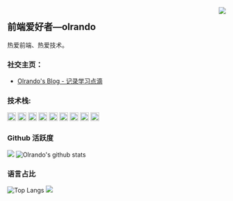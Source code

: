 <img align="right" src="https://count.getloli.com/get/@:olrando-ds?theme=rule34">

## 前端爱好者—olrando

热爱前端、热爱技术。

### **社交主页：**

-   <a href="https://www.olrando.cn/">Olrando's Blog - 记录学习点滴</a>

### **技术栈:**

<a href="https://v3.cn.vuejs.org"><code><img height="20" src="./images/vue.png"></code></a>
<a href="https://reactjs.org/"><code><img height="20" src="./images/react.svg"></code></a>
<a href="https://nextjs.org/"><code><img height="20" src="./images/next.png"></code></a>
<a href="https://www.tslang.cn/index.html"><code><img height="20" src="./images/typescript.png"></code></a>
<a href="https://webpack.js.org/"><code><img height="20" src="./images/webpack.svg"></code></a>
<a href="https://cn.vitejs.dev"><code><img height="20" src="./images/vite.png"></code></a>
<a href="https://sass-lang.com"><code><img height="20" src="./images/sass2.png"></code></a>
<a href="https://tailwindcss.com"><code><img height="20" src="./images/tailwindcss.png"></code></a>
<a href="https://www.docker.com"><code><img height="20" src="./images/docker.png"></code></a>


### Github 活跃度

[![](https://activity-graph.herokuapp.com/graph?username=olrando-ds&theme=dracula)](https://github.com/ashutosh00710/github-readme-activity-graph)
![Olrando's github stats](https://github-readme-stats.vercel.app/api?username=olrando-ds&show_icons=true&theme=vue)

### 语言占比
![Top Langs](https://github-readme-stats.vercel.app/api/top-langs/?username=olrando-ds&langs_count=6)
![](https://github-readme-stats.vercel.app/api/top-langs/?username=olrando-ds&layout=compact&langs_count=6)
